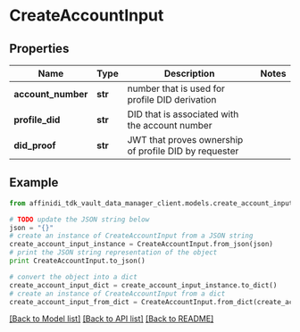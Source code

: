 # CreateAccountInput

## Properties

| Name               | Type    | Description                                           | Notes |
| ------------------ | ------- | ----------------------------------------------------- | ----- |
| **account_number** | **str** | number that is used for profile DID derivation        |
| **profile_did**    | **str** | DID that is associated with the account number        |
| **did_proof**      | **str** | JWT that proves ownership of profile DID by requester |

## Example

```python
from affinidi_tdk_vault_data_manager_client.models.create_account_input import CreateAccountInput

# TODO update the JSON string below
json = "{}"
# create an instance of CreateAccountInput from a JSON string
create_account_input_instance = CreateAccountInput.from_json(json)
# print the JSON string representation of the object
print CreateAccountInput.to_json()

# convert the object into a dict
create_account_input_dict = create_account_input_instance.to_dict()
# create an instance of CreateAccountInput from a dict
create_account_input_from_dict = CreateAccountInput.from_dict(create_account_input_dict)
```

[[Back to Model list]](../README.md#documentation-for-models) [[Back to API list]](../README.md#documentation-for-api-endpoints) [[Back to README]](../README.md)
